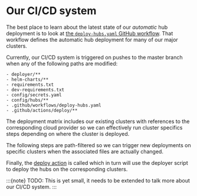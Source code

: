 # Our CI/CD system

The best place to learn about the latest state of our *automatic* hub deployment
is to look at [the `deploy-hubs.yaml` GitHub workflow](https://github.com/2i2c-org/pilot-hubs/blob/master/.github/workflows/deploy-hubs.yaml).
That workflow defines the automatic hub deployment for many of our major clusters.

Currently, our CI/CD system is triggered on pushes to the master branch when any of the
following paths are modified:

```
- deployer/**
- helm-charts/**
- requirements.txt
- dev-requirements.txt
- config/secrets.yaml
- config/hubs/**
- .github/workflows/deploy-hubs.yaml
- .github/actions/deploy/**
```

The deployment matrix includes our existing clusters with references to the corresponding
cloud provider so we can effectively run cluster specifics steps depending on where the
cluster is deployed.

The following steps are path-filtered so we can trigger new deployments on specific
clusters when the associated files are actually changed.

Finally, the [deploy action](https://github.com/2i2c-org/infrastructure/blob/master/.github/actions/deploy/action.yml)
is called which in turn will use the deployer script to deploy the hubs on the corresponding
clusters.

:::{note}
TODO: This is yet small, it needs to be extended to talk more about our CI/CD system.
:::
